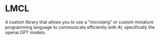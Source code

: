 # LMCL
A custom library that allows you to use a "microlang" or custom miniature programming language to communicate efficiently with AI, specifically the openai GPT models.
